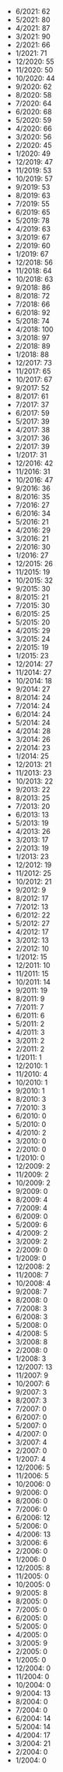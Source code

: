 *  6/2021: 62
*  5/2021: 80
*  4/2021: 87
*  3/2021: 90
*  2/2021: 66
*  1/2021: 71
*  12/2020: 55
*  11/2020: 50
*  10/2020: 44
*  9/2020: 62
*  8/2020: 58
*  7/2020: 64
*  6/2020: 68
*  5/2020: 59
*  4/2020: 66
*  3/2020: 56
*  2/2020: 45
*  1/2020: 49
*  12/2019: 47
*  11/2019: 53
*  10/2019: 57
*  9/2019: 53
*  8/2019: 63
*  7/2019: 55
*  6/2019: 65
*  5/2019: 78
*  4/2019: 63
*  3/2019: 67
*  2/2019: 60
*  1/2019: 67
*  12/2018: 56
*  11/2018: 64
*  10/2018: 63
*  9/2018: 86
*  8/2018: 72
*  7/2018: 66
*  6/2018: 92
*  5/2018: 74
*  4/2018: 100
*  3/2018: 97
*  2/2018: 89
*  1/2018: 88
*  12/2017: 73
*  11/2017: 65
*  10/2017: 67
*  9/2017: 52
*  8/2017: 61
*  7/2017: 37
*  6/2017: 59
*  5/2017: 39
*  4/2017: 38
*  3/2017: 36
*  2/2017: 39
*  1/2017: 31
*  12/2016: 42
*  11/2016: 31
*  10/2016: 47
*  9/2016: 36
*  8/2016: 35
*  7/2016: 27
*  6/2016: 34
*  5/2016: 21
*  4/2016: 29
*  3/2016: 21
*  2/2016: 30
*  1/2016: 27
*  12/2015: 26
*  11/2015: 19
*  10/2015: 32
*  9/2015: 30
*  8/2015: 21
*  7/2015: 30
*  6/2015: 25
*  5/2015: 20
*  4/2015: 29
*  3/2015: 24
*  2/2015: 19
*  1/2015: 23
*  12/2014: 27
*  11/2014: 27
*  10/2014: 18
*  9/2014: 27
*  8/2014: 24
*  7/2014: 24
*  6/2014: 24
*  5/2014: 24
*  4/2014: 28
*  3/2014: 26
*  2/2014: 23
*  1/2014: 25
*  12/2013: 21
*  11/2013: 23
*  10/2013: 22
*  9/2013: 22
*  8/2013: 25
*  7/2013: 20
*  6/2013: 13
*  5/2013: 19
*  4/2013: 26
*  3/2013: 17
*  2/2013: 19
*  1/2013: 23
*  12/2012: 19
*  11/2012: 25
*  10/2012: 21
*  9/2012: 9
*  8/2012: 17
*  7/2012: 13
*  6/2012: 22
*  5/2012: 27
*  4/2012: 17
*  3/2012: 13
*  2/2012: 10
*  1/2012: 15
*  12/2011: 10
*  11/2011: 15
*  10/2011: 14
*  9/2011: 19
*  8/2011: 9
*  7/2011: 7
*  6/2011: 6
*  5/2011: 2
*  4/2011: 3
*  3/2011: 2
*  2/2011: 2
*  1/2011: 1
*  12/2010: 1
*  11/2010: 4
*  10/2010: 1
*  9/2010: 1
*  8/2010: 3
*  7/2010: 3
*  6/2010: 0
*  5/2010: 0
*  4/2010: 2
*  3/2010: 0
*  2/2010: 0
*  1/2010: 0
*  12/2009: 2
*  11/2009: 2
*  10/2009: 2
*  9/2009: 0
*  8/2009: 4
*  7/2009: 4
*  6/2009: 0
*  5/2009: 6
*  4/2009: 2
*  3/2009: 2
*  2/2009: 0
*  1/2009: 0
*  12/2008: 2
*  11/2008: 7
*  10/2008: 4
*  9/2008: 7
*  8/2008: 0
*  7/2008: 3
*  6/2008: 3
*  5/2008: 0
*  4/2008: 5
*  3/2008: 8
*  2/2008: 0
*  1/2008: 3
*  12/2007: 13
*  11/2007: 9
*  10/2007: 6
*  9/2007: 3
*  8/2007: 3
*  7/2007: 0
*  6/2007: 0
*  5/2007: 0
*  4/2007: 0
*  3/2007: 4
*  2/2007: 0
*  1/2007: 4
*  12/2006: 5
*  11/2006: 5
*  10/2006: 0
*  9/2006: 0
*  8/2006: 0
*  7/2006: 0
*  6/2006: 12
*  5/2006: 0
*  4/2006: 13
*  3/2006: 6
*  2/2006: 0
*  1/2006: 0
*  12/2005: 8
*  11/2005: 0
*  10/2005: 0
*  9/2005: 8
*  8/2005: 0
*  7/2005: 0
*  6/2005: 0
*  5/2005: 0
*  4/2005: 0
*  3/2005: 9
*  2/2005: 0
*  1/2005: 0
*  12/2004: 0
*  11/2004: 0
*  10/2004: 0
*  9/2004: 13
*  8/2004: 0
*  7/2004: 0
*  6/2004: 14
*  5/2004: 14
*  4/2004: 17
*  3/2004: 21
*  2/2004: 0
*  1/2004: 0